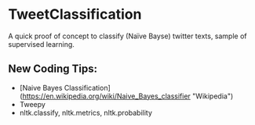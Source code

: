 # TweetClassification
A quick proof of concept to classify (Naïve Bayse) twitter texts, sample of supervised learning. 

## New Coding Tips:   
- [Naive Bayes Classification] (https://en.wikipedia.org/wiki/Naive_Bayes_classifier "Wikipedia")
- Tweepy
- nltk.classify, nltk.metrics, nltk.probability
